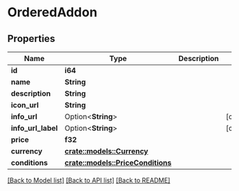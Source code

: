 # OrderedAddon

## Properties

Name | Type | Description | Notes
------------ | ------------- | ------------- | -------------
**id** | **i64** |  | 
**name** | **String** |  | 
**description** | **String** |  | 
**icon_url** | **String** |  | 
**info_url** | Option<**String**> |  | [optional]
**info_url_label** | Option<**String**> |  | [optional]
**price** | **f32** |  | 
**currency** | [**crate::models::Currency**](Currency.md) |  | 
**conditions** | [**crate::models::PriceConditions**](PriceConditions.md) |  | 

[[Back to Model list]](../README.md#documentation-for-models) [[Back to API list]](../README.md#documentation-for-api-endpoints) [[Back to README]](../README.md)



